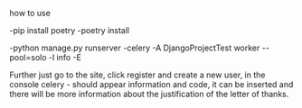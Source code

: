 how to use

-pip install poetry
-poetry install

-python manage.py runserver
-celery -A DjangoProjectTest worker --pool=solo -l info -E

Further just go to the site, click register and create a new user, in the console celery - should appear information and code, it can be inserted and there will be more information about the justification of the letter of thanks.
